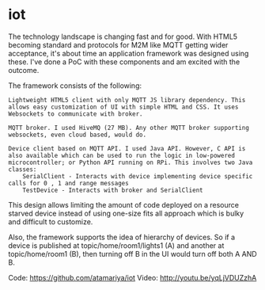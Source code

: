 iot
===

The technology landscape is changing fast and for good. With HTML5 becoming standard and protocols for M2M like MQTT getting wider acceptance, it's about time an application framework was designed using these. I've done a PoC with these components and am excited with the outcome.

The framework consists of the following:

    Lightweight HTML5 client with only MQTT JS library dependency. This allows easy customization of UI with simple HTML and CSS. It uses Websockets to communicate with broker.

    MQTT broker. I used HiveMQ (27 MB). Any other MQTT broker supporting websockets, even cloud based, would do.

    Device client based on MQTT API. I used Java API. However, C API is also available which can be used to run the logic in low-powered microcontroller; or Python API running on RPi. This involves two Java classes:
        SerialClient - Interacts with device implementing device specific calls for 0 , 1 and range messages
        TestDevice - Interacts with broker and SerialClient

This design allows limiting the amount of code deployed on a resource starved device instead of using one-size fits all approach which is bulky and difficult to customize.

Also, the framework supports the idea of hierarchy of devices. So if a device is published at topic/home/room1/lights1 (A) and another at topic/home/room1 (B), then turning off B in the UI would turn off both A AND B.

Code: https://github.com/atamariya/iot
Video: http://youtu.be/yqLjVDUZzhA
